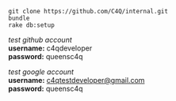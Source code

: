 `git clone https://github.com/C4Q/internal.git`  
`bundle`  
`rake db:setup`

*test github account*  
**username:** c4qdeveloper  
**password:** queensc4q  

*test google account*  
**username:** c4qtestdeveloper@gmail.com  
**password:** queensc4q  
